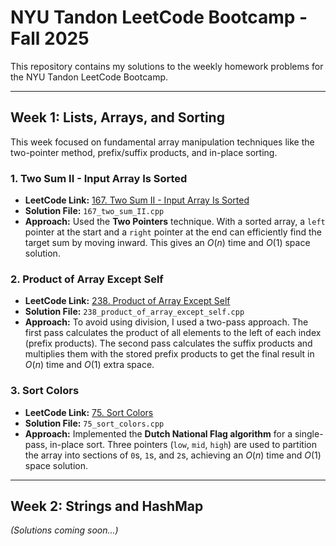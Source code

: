 # NYU Tandon LeetCode Bootcamp - Fall 2025

This repository contains my solutions to the weekly homework problems for the NYU Tandon LeetCode Bootcamp.

---

## Week 1: Lists, Arrays, and Sorting

This week focused on fundamental array manipulation techniques like the two-pointer method, prefix/suffix products, and in-place sorting.

### 1. Two Sum II - Input Array Is Sorted

* **LeetCode Link:** [167. Two Sum II - Input Array Is Sorted](https://leetcode.com/problems/two-sum-ii-input-array-is-sorted/)
* **Solution File:** `167_two_sum_II.cpp`
* **Approach:** Used the **Two Pointers** technique. With a sorted array, a `left` pointer at the start and a `right` pointer at the end can efficiently find the target sum by moving inward. This gives an $O(n)$ time and $O(1)$ space solution.

### 2. Product of Array Except Self

* **LeetCode Link:** [238. Product of Array Except Self](https://leetcode.com/problems/product-of-array-except-self/)
* **Solution File:** `238_product_of_array_except_self.cpp`
* **Approach:** To avoid using division, I used a two-pass approach. The first pass calculates the product of all elements to the left of each index (prefix products). The second pass calculates the suffix products and multiplies them with the stored prefix products to get the final result in $O(n)$ time and $O(1)$ extra space.

### 3. Sort Colors

* **LeetCode Link:** [75. Sort Colors](https://leetcode.com/problems/sort-colors/)
* **Solution File:** `75_sort_colors.cpp`
* **Approach:** Implemented the **Dutch National Flag algorithm** for a single-pass, in-place sort. Three pointers (`low`, `mid`, `high`) are used to partition the array into sections of `0`s, `1`s, and `2`s, achieving an $O(n)$ time and $O(1)$ space solution.

---

## Week 2: Strings and HashMap

*(Solutions coming soon...)*
